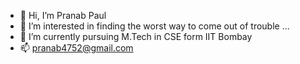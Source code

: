 - 👋 Hi, I’m Pranab Paul
- 👀 I’m interested in finding the worst way to come out of trouble ...
- 🌱 I’m currently pursuing M.Tech in CSE form IIT Bombay
- 📫 pranab4752@gmail.com

<!---
Pranab239/Pranab239 is a ✨ special ✨ repository because its `README.md` (this file) appears on your GitHub profile.
You can click the Preview link to take a look at your changes.
--->
